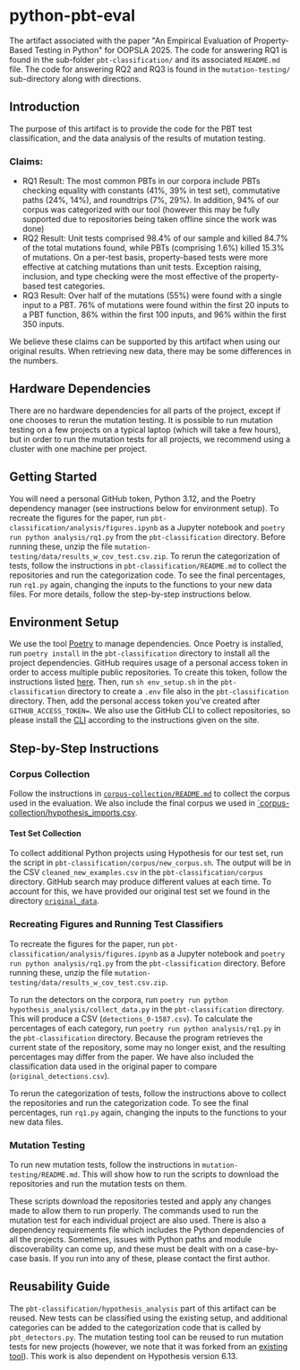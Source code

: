 # python-pbt-eval
The artifact associated with the paper "An Empirical Evaluation of Property-Based Testing in Python" for OOPSLA 2025.
The code for answering RQ1 is found in the sub-folder `pbt-classification/` and its associated `README.md` file. 
The code for answering RQ2 and RQ3 is found in the `mutation-testing/` sub-directory along with directions.  

## Introduction

The purpose of this artifact is to provide the code for the PBT test classification, and the data analysis of the results of mutation testing. 

### Claims:
- RQ1 Result: The most common PBTs in our corpora include PBTs checking equality with constants (41%, 39% in test set), commutative paths (24%, 14%), and roundtrips (7%, 29%). In addition, 94% of our corpus was categorized with our tool (however this may be fully supported due to repositories being taken offline since the work was done)
- RQ2 Result: Unit tests comprised 98.4% of our sample and killed 84.7% of the total mutations found, while PBTs (comprising 1.6%) killed 15.3% of mutations. On a per-test basis, property-based tests were more effective at catching mutations than unit tests. Exception raising, inclusion, and type checking were the most effective of the property-based test categories.
- RQ3 Result: Over half of the mutations (55%) were found with a single input to a PBT. 76% of mutations were found within the first 20 inputs to a PBT function, 86% within the first 100 inputs, and 96% within the first 350 inputs.

We believe these claims can be supported by this artifact when using our original results. When retrieving new data, there may be some differences in the numbers. 

## Hardware Dependencies

There are no hardware dependencies for all parts of the project, except if one chooses to rerun the mutation testing. It is possible to run mutation testing on a few projects on a typical laptop (which will take a few hours), but in order to run the mutation tests for all projects, we recommend using a cluster with one machine per project. 

## Getting Started
You will need a personal GitHub token, Python 3.12, and the Poetry dependency manager (see instructions below for environment setup). 
To recreate the figures for the paper, run `pbt-classification/analysis/figures.ipynb` as a Jupyter notebook and `poetry run python analysis/rq1.py` from the `pbt-classification` directory. Before running these, unzip the file `mutation-testing/data/results_w_cov_test.csv.zip`. 
To rerun the categorization of tests, follow the instructions in `pbt-classification/README.md` to collect the repositories and run the categorization code. To see the final percentages, run `rq1.py` again, changing the inputs to the functions to your new data files. 
For more details, follow the step-by-step instructions below. 

## Environment Setup
We use the tool [Poetry](https://python-poetry.org/) to manage dependencies. Once Poetry is installed, run `poetry install` in the `pbt-classification` directory to install all the project dependencies. 
GitHub requires usage of a personal access token in order to access multiple public repositories. To create this token, follow the instructions listed [here](https://docs.github.com/en/authentication/keeping-your-account-and-data-secure/managing-your-personal-access-tokens). Then, run `sh env_setup.sh` in the `pbt-classification` directory to create a `.env` file also in the `pbt-classification` directory. Then, add the personal access token you've created after `GITHUB_ACCESS_TOKEN=`. We also use the GitHub CLI to collect repositories, so please install the [CLI](https://cli.github.com/) according to the instructions given on the site. 

## Step-by-Step Instructions

### Corpus Collection
Follow the instructions in [`corpus-collection/README.md`](corpus-collection/README.md) to collect the corpus used in the evaluation. We also include the final corpus we used in [`corpus-collection/hypothesis_imports.csv](corpus-collection/hypothesis_imports.csv). 

#### Test Set Collection
To collect additional Python projects using Hypothesis for our test set, run the script in `pbt-classification/corpus/new_corpus.sh`. The output will be in the CSV `cleaned_new_examples.csv` in the `pbt-classification/corpus` directory. GitHub search may produce different values at each time. To account for this, we have provided our original test set we found in the directory [`original_data`](pbt-classification/original_data/original_testset_detections.csv). 

### Recreating Figures and Running Test Classifiers
To recreate the figures for the paper, run `pbt-classification/analysis/figures.ipynb` as a Jupyter notebook and `poetry run python analysis/rq1.py` from the `pbt-classification` directory. Before running these, unzip the file `mutation-testing/data/results_w_cov_test.csv.zip`. 

To run the detectors on the corpora, run `poetry run python hypothesis_analysis/collect_data.py` in the `pbt-classification` directory. This will produce a CSV (`detections_0-1587.csv`). To calculate the percentages of each category, run `poetry run python analysis/rq1.py` in the `pbt-classification` directory. Because the program retrieves the current state of the repository, some may no longer exist, and the resulting percentages may differ from the paper. We have also included the classification data used in the original paper to compare (`original_detections.csv`). 

To rerun the categorization of tests, follow the instructions above to collect the repositories and run the categorization code. To see the final percentages, run `rq1.py` again, changing the inputs to the functions to your new data files. 

### Mutation Testing
To run new mutation tests, follow the instructions in `mutation-testing/README.md`. 
This will show how to run the scripts to download the repositories and run the mutation tests on them. 

These scripts download the repositories tested and apply any changes made to allow them to run properly. The commands used to run the mutation test for each individual project are also used. There is also a dependency requirements file which includes the Python dependencies of all the projects. Sometimes, issues with Python paths and module discoverability can come up, and these must be dealt with on a case-by-case basis. If you run into any of these, please contact the first author. 

## Reusability Guide
The `pbt-classification/hypothesis_analysis` part of this artifact can be reused. New tests can be classified using the existing setup, and additional categories can be added to the categorization code that is called by `pbt_detectors.py`. The mutation testing tool can be reused to run mutation tests for new projects (however, we note that it was forked from an [existing tool](https://github.com/boxed/mutmut)). This work is also dependent on Hypothesis version 6.13. 